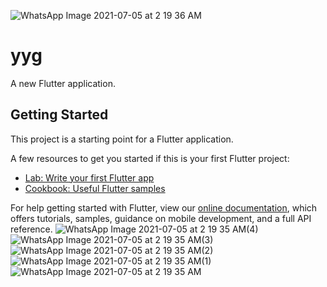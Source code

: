 ![WhatsApp Image 2021-07-05 at 2 19 36 AM](https://user-images.githubusercontent.com/85195626/124558727-8b456000-de58-11eb-9d4b-5482b5bad6dd.jpeg)
# yyg

A new Flutter application.

## Getting Started

This project is a starting point for a Flutter application.

A few resources to get you started if this is your first Flutter project:

- [Lab: Write your first Flutter app](https://flutter.dev/docs/get-started/codelab)
- [Cookbook: Useful Flutter samples](https://flutter.dev/docs/cookbook)

For help getting started with Flutter, view our
[online documentation](https://flutter.dev/docs), which offers tutorials,
samples, guidance on mobile development, and a full API reference.
![WhatsApp Image 2021-07-05 at 2 19 35 AM(4)](https://user-images.githubusercontent.com/85195626/124558732-8c768d00-de58-11eb-9cf3-588ed898ac2e.jpeg)
![WhatsApp Image 2021-07-05 at 2 19 35 AM(3)](https://user-images.githubusercontent.com/85195626/124558734-8c768d00-de58-11eb-9038-b591d8782686.jpeg)
![WhatsApp Image 2021-07-05 at 2 19 35 AM(2)](https://user-images.githubusercontent.com/85195626/124558735-8d0f2380-de58-11eb-83d7-7f27844491f3.jpeg)
![WhatsApp Image 2021-07-05 at 2 19 35 AM(1)](https://user-images.githubusercontent.com/85195626/124558738-8da7ba00-de58-11eb-8e9e-fc891caed5c9.jpeg)
![WhatsApp Image 2021-07-05 at 2 19 35 AM](https://user-images.githubusercontent.com/85195626/124558739-8da7ba00-de58-11eb-8792-63136c835558.jpeg)
